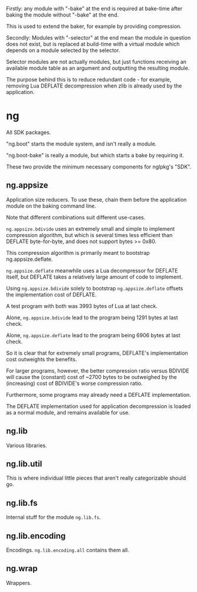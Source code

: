 Firstly: any module with "-bake" at the end is required at bake-time after
 baking the module without "-bake" at the end.

This is used to extend the baker, for example by providing compression.

Secondly: Modules with "-selector" at the end mean the module in question does not exist,
 but is replaced at build-time with a virtual module which depends on a module selected by the selector.

Selector modules are not actually modules, but just functions receiving an available module table as an argument and outputting the resulting module.

The purpose behind this is to reduce redundant code - for example, removing Lua DEFLATE decompression when zlib is already used by the application.

# ng

All SDK packages.

"ng.boot" starts the module system, and isn't really a module.

"ng.boot-bake" is really a module, but which starts a bake by requiring it.

These two provide the minimum necessary components for nglpkg's "SDK".

## ng.appsize

Application size reducers. To use these, chain them before the application module on the baking command line.

Note that different combinations suit different use-cases.

`ng.appsize.bdivide` uses an extremely small and simple to implement compression algorithm,
 but which is several times less efficient than DEFLATE byte-for-byte, and does not support bytes >= 0x80.

This compression algorithm is primarily meant to bootstrap ng.appsize.deflate.

`ng.appsize.deflate` meanwhile uses a Lua decompressor for DEFLATE itself, but DEFLATE takes a relatively large amount of code to implement.

Using `ng.appsize.bdivide` solely to bootstrap `ng.appsize.deflate` offsets the implementation cost of DEFLATE.

A test program with both was 3993 bytes of Lua at last check.

Alone, `ng.appsize.bdivide` lead to the program being 1291 bytes at last check.

Alone, `ng.appsize.deflate` lead to the program being 6906 bytes at last check.

So it is clear that for extremely small programs, DEFLATE's implementation cost outweights the benefits.

For larger programs, however, the better compression ratio versus BDIVIDE will cause the (constant) cost of ~2700 bytes to be outweighed by the (increasing) cost of BDIVIDE's worse compression ratio.

Furthermore, some programs may already need a DEFLATE implementation.

The DEFLATE implementation used for application decompression is loaded as a normal module, and remains available for use.

## ng.lib

Various libraries.

## ng.lib.util

This is where individual little pieces that aren't really categorizable should go.

## ng.lib.fs

Internal stuff for the module `ng.lib.fs`.

## ng.lib.encoding

Encodings. `ng.lib.encoding.all` contains them all.

## ng.wrap

Wrappers.
